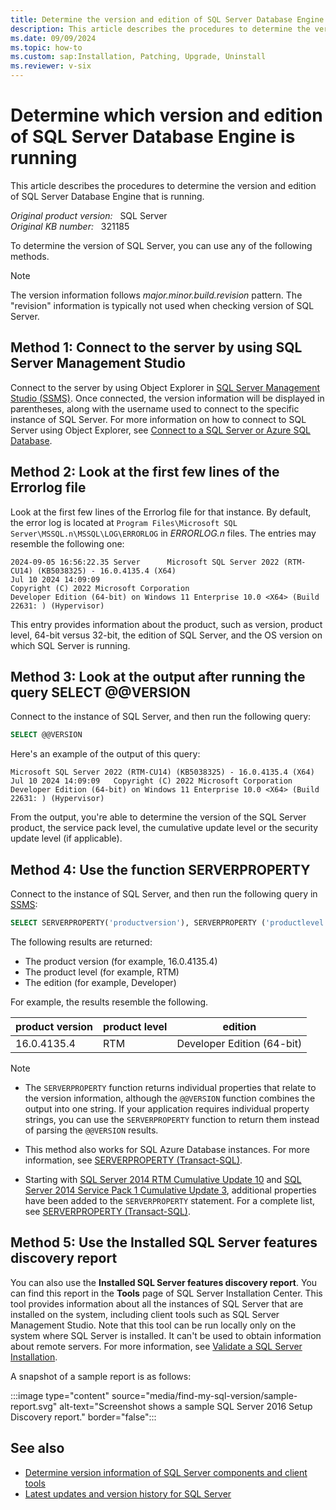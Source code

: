```yaml
---
title: Determine the version and edition of SQL Server Database Engine
description: This article describes the procedures to determine the version and edition of SQL Server Database Engine that is running.
ms.date: 09/09/2024
ms.topic: how-to
ms.custom: sap:Installation, Patching, Upgrade, Uninstall
ms.reviewer: v-six
---
```


<!---Internal note: The screenshots in the article are being or were already updated. Please contact "gsprad" and "christys" for triage before making the further changes to the screenshots.
--->

# Determine which version and edition of SQL Server Database Engine is running

This article describes the procedures to determine the version and edition of SQL Server Database Engine that is running.

_Original product version:_ &nbsp; SQL Server  
_Original KB number:_ &nbsp; 321185

To determine the version of SQL Server, you can use any of the following methods.

> [!NOTE]  
>  The version information follows *major.minor.build.revision* pattern. The "revision" information is typically not used when checking version of SQL Server.

## Method 1: Connect to the server by using SQL Server Management Studio

Connect to the server by using Object Explorer in [SQL Server Management Studio (SSMS)](/sql/ssms/sql-server-management-studio-ssms). Once connected, the version information will be displayed in parentheses, along with the username used to connect to the specific instance of SQL Server. For more information on how to connect to SQL Server using Object Explorer, see [Connect to a SQL Server or Azure SQL Database](/sql/ssms/object/connect-to-an-instance-from-object-explorer).

## Method 2: Look at the first few lines of the Errorlog file

Look at the first few lines of the Errorlog file for that instance. By default, the error log is located at `Program Files\Microsoft SQL Server\MSSQL.n\MSSQL\LOG\ERRORLOG` in _ERRORLOG.n_ files. The entries may resemble the following one:

```output
2024-09-05 16:56:22.35 Server      Microsoft SQL Server 2022 (RTM-CU14) (KB5038325) - 16.0.4135.4 (X64)  
Jul 10 2024 14:09:09  
Copyright (C) 2022 Microsoft Corporation 
Developer Edition (64-bit) on Windows 11 Enterprise 10.0 <X64> (Build 22631: ) (Hypervisor)
```

This entry provides information about the product, such as version, product level, 64-bit versus 32-bit, the edition of SQL Server, and the OS version on which SQL Server is running.

## Method 3: Look at the output after running the query SELECT @@VERSION

Connect to the instance of SQL Server, and then run the following query:

```sql
SELECT @@VERSION
```

Here's an example of the output of this query:

```output
Microsoft SQL Server 2022 (RTM-CU14) (KB5038325) - 16.0.4135.4 (X64)   Jul 10 2024 14:09:09   Copyright (C) 2022 Microsoft Corporation  Developer Edition (64-bit) on Windows 11 Enterprise 10.0 <X64> (Build 22631: ) (Hypervisor) 
```

From the output, you're able to determine the version of the SQL Server product, the service pack level, the cumulative update level or the security update level (if applicable).

## Method 4: Use the function SERVERPROPERTY

Connect to the instance of SQL Server, and then run the following query in [SSMS](/sql/ssms/sql-server-management-studio-ssms):

```sql
SELECT SERVERPROPERTY('productversion'), SERVERPROPERTY ('productlevel'), SERVERPROPERTY ('edition')
```

The following results are returned:

- The product version (for example, 16.0.4135.4)
- The product level (for example, RTM)
- The edition (for example, Developer)

For example, the results resemble the following.

|product version|product level|edition|
|---|---|---|
| 16.0.4135.4|RTM| Developer Edition (64-bit) |

> [!NOTE]
>
> - The `SERVERPROPERTY` function returns individual properties that relate to the version information, although the `@@VERSION` function combines the output into one string. If your application requires individual property strings, you can use the `SERVERPROPERTY` function to return them instead of parsing the `@@VERSION` results.
>
> - This method also works for SQL Azure Database instances. For more information, see [SERVERPROPERTY (Transact-SQL)](/sql/t-sql/functions/serverproperty-transact-sql).
>
> - Starting with [SQL Server 2014 RTM Cumulative Update 10](https://support.microsoft.com/help/3094220) and [SQL Server 2014 Service Pack 1 Cumulative Update 3](https://support.microsoft.com/help/3094221), additional properties have been added to the `SERVERPROPERTY` statement. For a complete list, see [SERVERPROPERTY (Transact-SQL)](/sql/t-sql/functions/serverproperty-transact-sql).

## Method 5: Use the Installed SQL Server features discovery report

You can also use the **Installed SQL Server features discovery report**. You can find this report in the **Tools** page of SQL Server Installation Center. This tool provides information about all the instances of SQL Server that are installed on the system, including client tools such as SQL Server Management Studio. Note that this tool can be run locally only on the system where SQL Server is installed. It can't be used to obtain information about remote servers. For more information, see [Validate a SQL Server Installation](/sql/database-engine/install-windows/validate-a-sql-server-installation).

A snapshot of a sample report is as follows:

:::image type="content" source="media/find-my-sql-version/sample-report.svg" alt-text="Screenshot shows a sample SQL Server 2016 Setup Discovery report." border="false":::

## See also

- [Determine version information of SQL Server components and client tools](components-client-tools-versions.md)
- [Latest updates and version history for SQL Server](download-and-install-latest-updates.md)
